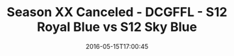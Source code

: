 ---
title: Season XX Canceled - DCGFFL - S12 Royal Blue vs S12 Sky Blue
teams-score:
- team: _teams/s12-royal-blue.md
  score:
- team: _teams/s12-sky-blue.md
  score: 27
mvp: ''
game-ball: ''
season: 12
week: 9
date: '2016-05-15T17:00:45'
pageid: season-12-playoffs-may-15-2016-4182-vs-4178
---